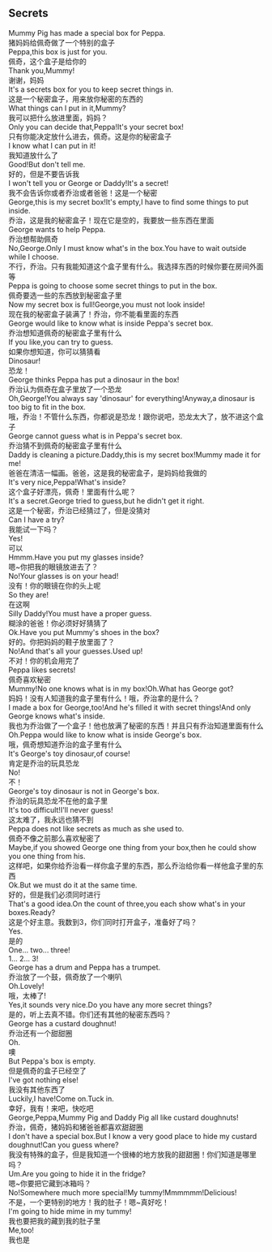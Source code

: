 ## Secrets

Mummy Pig has made a special box for Peppa.\
猪妈妈给佩奇做了一个特别的盒子\
Peppa,this box is just for you.\
佩奇，这个盒子是给你的\
Thank you,Mummy!\
谢谢，妈妈\
It's a secrets box for you to keep secret things in.\
这是一个秘密盒子，用来放你秘密的东西的\
What things can I put in it,Mummy?\
我可以把什么放进里面，妈妈？\
Only you can decide that,Peppa!It's your secret box!\
只有你能决定放什么进去，佩奇。这是你的秘密盒子\
I know what I can put in it!\
我知道放什么了\
Good!But don't tell me.\
好的，但是不要告诉我\
I won't tell you or George or Daddy!It's a secret!\
我不会告诉你或者乔治或者爸爸！这是一个秘密\
George,this is my secret box!It's empty,I have to find some things to put inside.\
乔治，这是我的秘密盒子！现在它是空的，我要放一些东西在里面\
George wants to help Peppa.\
乔治想帮助佩奇\
No,George.Only I must know what's in the box.You have to wait outside while I choose.\
不行，乔治。只有我能知道这个盒子里有什么。我选择东西的时候你要在房间外面等\
Peppa is going to choose some secret things to put in the box.\
佩奇要选一些的东西放到秘密盒子里\
Now my secret box is full!George,you must not look inside!\
现在我的秘密盒子装满了！乔治，你不能看里面的东西\
George would like to know what is inside Peppa's secret box.\
乔治想知道佩奇的秘密盒子里有什么\
If you like,you can try to guess.\
如果你想知道，你可以猜猜看\
Dinosaur!\
恐龙！\
George thinks Peppa has put a dinosaur in the box!\
乔治认为佩奇在盒子里放了一个恐龙\
Oh,George!You always say 'dinosaur' for everything!Anyway,a dinosaur is too big to fit in the box.\
哦，乔治！不管什么东西，你都说是恐龙！跟你说吧，恐龙太大了，放不进这个盒子\
George cannot guess what is in Peppa's secret box.\
乔治猜不到佩奇的秘密盒子里有什么\
Daddy is cleaning a picture.Daddy,this is my secret box!Mummy made it for me!\
爸爸在清洁一幅画。爸爸，这是我的秘密盒子，是妈妈给我做的\
It's very nice,Peppa!What's inside?\
这个盒子好漂亮，佩奇！里面有什么呢？\
It's a secret.George tried to guess,but he didn't get it right.\
这是一个秘密，乔治已经猜过了，但是没猜对\
Can I have a try?\
我能试一下吗？\
Yes!\
可以\
Hmmm.Have you put my glasses inside?\
嗯~你把我的眼镜放进去了？\
No!Your glasses is on your head!\
没有！你的眼镜在你的头上呢\
So they are!\
在这啊\
Silly Daddy!You must have a proper guess.\
糊涂的爸爸！你必须好好猜猜了\
Ok.Have you put Mummy's shoes in the box?\
好的。你把妈妈的鞋子放里面了？\
No!And that's all your guesses.Used up!\
不对！你的机会用完了\
Peppa likes secrets!\
佩奇喜欢秘密\
Mummy!No one knows what is in my box!Oh.What has George got?\
妈妈！没有人知道我的盒子里有什么！哦，乔治拿的是什么？\
I made a box for George,too!And he's filled it with secret things!And only George knows what's inside.\
我也为乔治做了一个盒子！他也放满了秘密的东西！并且只有乔治知道里面有什么\
Oh.Peppa would like to know what is inside George's box.\
哦，佩奇想知道乔治的盒子里有什么\
It's George's toy dinosaur,of course!\
肯定是乔治的玩具恐龙\
No!\
不！\
George's toy dinosaur is not in George's box.\
乔治的玩具恐龙不在他的盒子里\
It's too difficult!I'll never guess!\
这太难了，我永远也猜不到\
Peppa does not like secrets as much as she used to.\
佩奇不像之前那么喜欢秘密了\
Maybe,if you showed George one thing from your box,then he could show you one thing from his.\
这样吧，如果你给乔治看一样你盒子里的东西，那么乔治给你看一样他盒子里的东西\
Ok.But we must do it at the same time.\
好的，但是我们必须同时进行\
That's a good idea.On the count of three,you each show what's in your boxes.Ready?\
这是个好主意。我数到3，你们同时打开盒子，准备好了吗？\
Yes.\
是的\
One... two... three!\
1... 2... 3!\
George has a drum and Peppa has a trumpet.\
乔治放了一个鼓，佩奇放了一个喇叭\
Oh.Lovely!\
哦，太棒了!\
Yes,it sounds very nice.Do you have any more secret things?\
是的，听上去真不错。你们还有其他的秘密东西吗？\
George has a custard doughnut!\
乔治还有一个甜甜圈\
Oh.\
噢\
But Peppa's box is empty.\
但是佩奇的盒子已经空了\
I've got nothing else!\
我没有其他东西了\
Luckily,I have!Come on.Tuck in.\
幸好，我有！来吧，快吃吧\
George,Peppa,Mummy Pig and Daddy Pig all like custard doughnuts!\
乔治，佩奇，猪妈妈和猪爸爸都喜欢甜甜圈\
I don't have a special box.But I know a very good place to hide my custard doughnut!Can you guess where?\
我没有特殊的盒子，但是我知道一个很棒的地方放我的甜甜圈！你们知道是哪里吗？\
Um.Are you going to hide it in the fridge?\
嗯~你要把它藏到冰箱吗？\
No!Somewhere much more special!My tummy!Mmmmmm!Delicious!\
不是，一个更特别的地方！我的肚子！嗯~真好吃！\
I'm going to hide mime in my tummy!\
我也要把我的藏到我的肚子里\
Me,too!\
我也是
